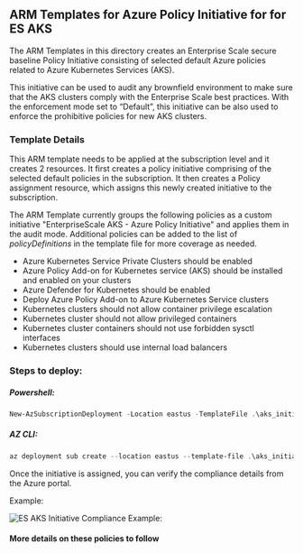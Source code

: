 ## ARM Templates for Azure Policy Initiative for for ES AKS ###

The ARM Templates in this directory creates an Enterprise Scale secure baseline Policy Initiative consisting of selected default Azure policies related to Azure Kubernetes Services (AKS). 

This initiative  can be used to audit any brownfield environment to make sure that the AKS clusters comply with the Enterprise Scale best practices. With the enforcement mode set to “Default”, this initiative can be also used to enforce the prohibitive policies for new AKS clusters.  

### Template Details
This ARM template needs to be applied at the subscription level and it creates 2 resources. It first creates a policy initiative comprising of the selected default policies in the subscription. It then creates a Policy assignment resource, which assigns this newly created initiative to the subscription.

The ARM Template currently groups the following policies as a custom initiative "EnterpriseScale AKS - Azure Policy Initiative" and applies them in the audit mode. Additional policies can be added to the list of *policyDefinitions* in the template file for more coverage as needed. 

* Azure Kubernetes Service Private Clusters should be enabled
* Azure Policy Add-on for Kubernetes service (AKS) should be installed and enabled on your clusters
* Azure Defender for Kubernetes should be enabled
* Deploy Azure Policy Add-on to Azure Kubernetes Service clusters
* Kubernetes clusters should not allow container privilege escalation
* Kubernetes cluster should not allow privileged containers
* Kubernetes cluster containers should not use forbidden sysctl interfaces
* Kubernetes clusters should use internal load balancers

### Steps to deploy:

##### Powershell:
```Powershell
New-AzSubscriptionDeployment -Location eastus -TemplateFile .\aks_initiative_template.json -TemplateParameterFile .\aks_initiative_params.json
```
##### AZ CLI:
```powershell
az deployment sub create --location eastus --template-file .\aks_initiative_template.json --parameters aks_initiative_params.json
```

Once the initiative is assigned, you can verify the compliance details from the Azure portal. 

Example:

![ES AKS Initiative Compliance Example:](./media/es-aks-initiative.png)
              

#### More details on these policies to follow